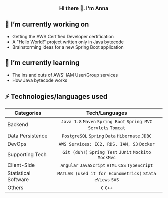 <h3 align="center">
   Hi there 👋. I'm Anna
</h3>


## 🔭 I’m currently working on

  - Getting the AWS Certified Developer certification
  - A "Hello World!" project written only in Java bytecode
  - Brainstorming ideas for a new Spring Boot application


## 🌱 I’m currently learning

  - The ins and outs of AWS' IAM User/Group services
  - How Java bytecode works
  
## ⚡ Technologies/languages used

  
| Categories        | Tech/Languages| 
| ------------- |:-------------:|
| Backend      | `Java 1.8` `Maven` `Spring Boot` `Spring MVC` `Servlets` `Tomcat` |
| Data Persistence | `PostgreSQL` `Spring` `Data` `Hibernate` `JDBC` |  
| DevOps | `AWS Services: EC2, RDS, IAM, S3` `Docker` |
| Supporting Tech | `Git (duh!)` `Spring Test` `JUnit` `Mockito` `MockMvc` |
| Client-Side | `Angular` `JavaScript` `HTML` `CSS` `TypeScript` |
| Statistical Software | `MATLAB (used it for Econometrics)` `Stata` `eViews` `SAS` |
| Others | `C` `C++`|
 



